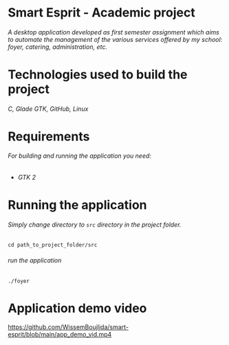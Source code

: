 # Smart Esprit - Academic project

###### A desktop application developed as first semester assignment which aims to automate the management of the various services offered by my school: foyer, catering, administration, etc.

# Technologies used to build the project

###### C, Glade GTK, GitHub, Linux

# Requirements

###### For building and running the application you need:

- ###### GTK 2 

# Running the application

###### Simply change directory to `src` directory in the project folder.

```shell
cd path_to_project_folder/src
```
###### run the application

```shell
./foyer
```

# Application  demo video


https://github.com/WissemBoujlida/smart-esprit/blob/main/app_demo_vid.mp4